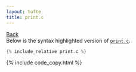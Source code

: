 ```yaml
---
layout: tufte
title: print.c
---
```

[Back](./../)  
Below is the syntax highlighted version of [`print.c`](print.c).

``` c
{% include_relative print.c %}
```

{% include code_copy.html %}